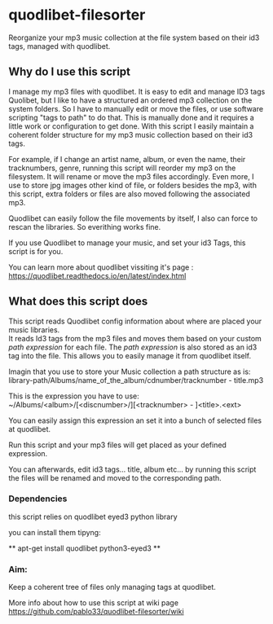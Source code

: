# quodlibet-filesorter
Reorganize your mp3 music collection at the file system based on their id3 tags, managed with quodlibet.  

## Why do I use this script
I manage my mp3 files with quodlibet. It is easy to edit and manage ID3 tags Quolibet, but I like to have a structured an ordered mp3 collection on the system folders. So I have to manually edit or move the files, or use software scripting "tags to path" to do that. This is manually done and it requires a little work or configuration to get done. With this script I easily maintain a coherent folder structure for my mp3 music collection based on their id3 tags.  

For example, if I change an artist name, album, or even the name, their tracknumbers, genre, running this script will reorder my mp3 on the filesystem. It will rename or move the mp3 files accordingly. Even more, I use to store jpg images other kind of file, or folders besides the mp3, with this script, extra folders or files are also moved following the associated mp3.  

Quodlibet can easily follow the file movements by itself, I also can force to rescan the libraries. So everithing works fine.  

If you use Quodlibet to manage your music, and set your id3 Tags, this script is for you.  

You can learn more about quodlibet vissiting it's page : <https://quodlibet.readthedocs.io/en/latest/index.html>  

## What does this script does
This script reads Quodlibet config information about where are placed your music libraries.  
It reads Id3 tags from the mp3 files and moves them based on your custom _path expression_ for each file. The _path expression_ is also stored as an id3 tag into the file. This allows you to easily manage it from quodlibet itself.  

Imagin that you use to store your Music collection a path structure as is: library-path/Albums/name_of_the_album/cdnumber/tracknumber - title.mp3  

This is the expression you have to use: ~/Albums/<album\>/[<discnumber\>/][<tracknumber\> - ]<title\>.<ext\>  

You can easily assign this expression an set it into a bunch of selected files at quodlibet.  

Run this script and your mp3 files will get placed as your defined expression.  

You can afterwards, edit id3 tags... title, album etc...  by running this script the files will be renamed and moved to the corresponding path.  

### Dependencies
this script relies on quodlibet
eyed3 python library

you can install them tipyng:

**    apt-get install quodlibet python3-eyed3
**


### Aim:
Keep a coherent tree of files only managing tags at quodlibet.  

More info about how to use this script at wiki page <https://github.com/pablo33/quodlibet-filesorter/wiki>  